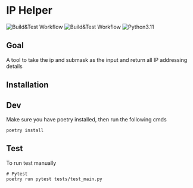 # IP Helper
![Build&Test Workflow](https://github.com/rogerxwu/ip_helper/actions/workflows/ci.yaml/badge.svg)
![Build&Test Workflow](https://github.com/rogerxwu/ip_helper/actions/workflows/cd.yaml/badge.svg)
![Python3.11](https://img.shields.io/badge/language-Python3.11-blue)

## Goal
A tool to take the ip and submask as the input and return all IP addressing details

## Installation


## Dev
Make sure you have poetry installed, then run the following cmds
```
poetry install
```

## Test
To run test manually
```
# Pytest
poetry run pytest tests/test_main.py
```
